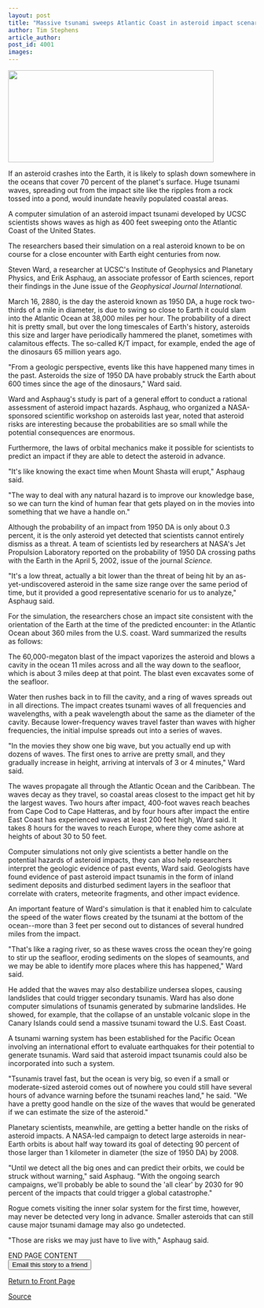 ```yaml
---
layout: post
title: "Massive tsunami sweeps Atlantic Coast in asteroid impact scenario for March 16, 2880"
author: Tim Stephens
article_author: 
post_id: 4001
images:
---
```


<p>
  <img height="187" src="../art/tsunami.03-06-02.553.jpg" width="418" alt="">
</p>
<p>
  If an asteroid crashes into the Earth, it is likely to splash down somewhere in the oceans that cover 70 percent of the planet's surface. Huge tsunami waves, spreading out from the impact site like the ripples from a rock tossed into a pond, would inundate heavily populated coastal areas.
</p>
<p>
  A computer simulation of an asteroid impact tsunami developed by UCSC scientists shows waves as high as 400 feet sweeping onto the Atlantic Coast of the United States.<br>
</p>
<p>
  The researchers based their simulation on a real asteroid known to be on course for a close encounter with Earth eight centuries from now.
</p>
<p>
  Steven Ward, a researcher at UCSC's Institute of Geophysics and Planetary Physics, and Erik Asphaug, an associate professor of Earth sciences, report their findings in the June issue of the <i>Geophysical Journal International.</i><br>
</p>
<p>
  March 16, 2880, is the day the asteroid known as 1950 DA, a huge rock two-thirds of a mile in diameter, is due to swing so close to Earth it could slam into the Atlantic Ocean at 38,000 miles per hour. The probability of a direct hit is pretty small, but over the long timescales of Earth's history, asteroids this size and larger have periodically hammered the planet, sometimes with calamitous effects. The so-called K/T impact, for example, ended the age of the dinosaurs 65 million years ago.<br>
</p>
<p>
  "From a geologic perspective, events like this have happened many times in the past. Asteroids the size of 1950 DA have probably struck the Earth about 600 times since the age of the dinosaurs," Ward said.<br>
</p>
<p>
  Ward and Asphaug's study is part of a general effort to conduct a rational assessment of asteroid impact hazards. Asphaug, who organized a NASA-sponsored scientific workshop on asteroids last year, noted that asteroid risks are interesting because the probabilities are so small while the potential consequences are enormous.
</p>
<p>
  Furthermore, the laws of orbital mechanics make it possible for scientists to predict an impact if they are able to detect the asteroid in advance.<br>
</p>
<p>
  "It's like knowing the exact time when Mount Shasta will erupt," Asphaug said.
</p>
<p>
  "The way to deal with any natural hazard is to improve our knowledge base, so we can turn the kind of human fear that gets played on in the movies into something that we have a handle on."<br>
</p>
<p>
  Although the probability of an impact from 1950 DA is only about 0.3 percent, it is the only asteroid yet detected that scientists cannot entirely dismiss as a threat. A team of scientists led by researchers at NASA's Jet Propulsion Laboratory reported on the probability of 1950 DA crossing paths with the Earth in the April 5, 2002, issue of the journal <i>Science.</i><br>
</p>
<p>
  "It's a low threat, actually a bit lower than the threat of being hit by an as-yet-undiscovered asteroid in the same size range over the same period of time, but it provided a good representative scenario for us to analyze," Asphaug said.<br>
</p>
<p>
  For the simulation, the researchers chose an impact site consistent with the orientation of the Earth at the time of the predicted encounter: in the Atlantic Ocean about 360 miles from the U.S. coast. Ward summarized the results as follows:<br>
</p>
<p>
  The 60,000-megaton blast of the impact vaporizes the asteroid and blows a cavity in the ocean 11 miles across and all the way down to the seafloor, which is about 3 miles deep at that point. The blast even excavates some of the seafloor.
</p>
<p>
  Water then rushes back in to fill the cavity, and a ring of waves spreads out in all directions. The impact creates tsunami waves of all frequencies and wavelengths, with a peak wavelength about the same as the diameter of the cavity. Because lower-frequency waves travel faster than waves with higher frequencies, the initial impulse spreads out into a series of waves.<br>
</p>
<p>
  "In the movies they show one big wave, but you actually end up with dozens of waves. The first ones to arrive are pretty small, and they gradually increase in height, arriving at intervals of 3 or 4 minutes," Ward said.<br>
</p>
<p>
  The waves propagate all through the Atlantic Ocean and the Caribbean. The waves decay as they travel, so coastal areas closest to the impact get hit by the largest waves. Two hours after impact, 400-foot waves reach beaches from Cape Cod to Cape Hatteras, and by four hours after impact the entire East Coast has experienced waves at least 200 feet high, Ward said. It takes 8 hours for the waves to reach Europe, where they come ashore at heights of about 30 to 50 feet.<br>
</p>
<p>
  Computer simulations not only give scientists a better handle on the potential hazards of asteroid impacts, they can also help researchers interpret the geologic evidence of past events, Ward said. Geologists have found evidence of past asteroid impact tsunamis in the form of inland sediment deposits and disturbed sediment layers in the seafloor that correlate with craters, meteorite fragments, and other impact evidence.
</p>
<p>
  An important feature of Ward's simulation is that it enabled him to calculate the speed of the water flows created by the tsunami at the bottom of the ocean--more than 3 feet per second out to distances of several hundred miles from the impact.<br>
</p>
<p>
  "That's like a raging river, so as these waves cross the ocean they're going to stir up the seafloor, eroding sediments on the slopes of seamounts, and we may be able to identify more places where this has happened," Ward said.<br>
</p>
<p>
  He added that the waves may also destabilize undersea slopes, causing landslides that could trigger secondary tsunamis. Ward has also done computer simulations of tsunamis generated by submarine landslides. He showed, for example, that the collapse of an unstable volcanic slope in the Canary Islands could send a massive tsunami toward the U.S. East Coast.<br>
</p>
<p>
  A tsunami warning system has been established for the Pacific Ocean involving an international effort to evaluate earthquakes for their potential to generate tsunamis. Ward said that asteroid impact tsunamis could also be incorporated into such a system.<br>
</p>
<p>
  "Tsunamis travel fast, but the ocean is very big, so even if a small or moderate-sized asteroid comes out of nowhere you could still have several hours of advance warning before the tsunami reaches land," he said. "We have a pretty good handle on the size of the waves that would be generated if we can estimate the size of the asteroid."<br>
</p>
<p>
  Planetary scientists, meanwhile, are getting a better handle on the risks of asteroid impacts. A NASA-led campaign to detect large asteroids in near-Earth orbits is about half way toward its goal of detecting 90 percent of those larger than 1 kilometer in diameter (the size of 1950 DA) by 2008.<br>
</p>
<p>
  "Until we detect all the big ones and can predict their orbits, we could be struck without warning," said Asphaug. "With the ongoing search campaigns, we'll probably be able to sound the 'all clear' by 2030 for 90 percent of the impacts that could trigger a global catastrophe."<br>
</p>
<p>
  Rogue comets visiting the inner solar system for the first time, however, may never be detected very long in advance. Smaller asteroids that can still cause major tsunami damage may also go undetected.<br>
</p>
<p>
  "Those are risks we may just have to live with," Asphaug said.<br>
</p>
<p>
  END PAGE CONTENT<br>
  <input name="t1" size="-1" type="hidden"> <input name="SUBMIT" type="submit" value="Email this story to a friend">
</p>
<p>
  <a href="http://currents.ucsc.edu/">Return to Front Page</a>
</p>
<p><a href="http://www1.ucsc.edu/currents/02-03/06-02/tsunami.html" title="Permalink to tsunami">Source</a></p>
